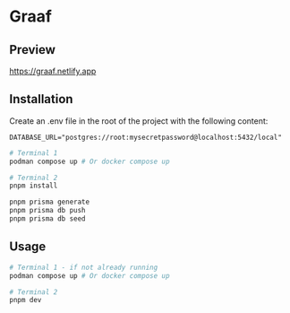 # Graaf

## Preview
https://graaf.netlify.app

## Installation

Create an .env file in the root of the project with the following content:

```env
DATABASE_URL="postgres://root:mysecretpassword@localhost:5432/local"
```

```bash
# Terminal 1
podman compose up # Or docker compose up

# Terminal 2
pnpm install

pnpm prisma generate
pnpm prisma db push
pnpm prisma db seed
```

## Usage

```bash
# Terminal 1 - if not already running
podman compose up # Or docker compose up

# Terminal 2
pnpm dev
```
